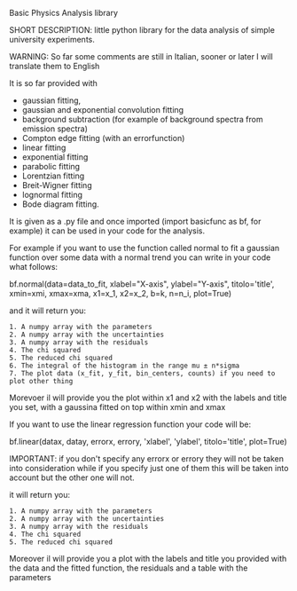 Basic Physics Analysis library

SHORT DESCRIPTION: little python library for the data analysis of simple university experiments. 

WARNING: So far some comments are still in Italian, sooner or later I will translate them to English

It is so far provided with 
  - gaussian fitting,
  - gaussian and exponential convolution fitting
  - background subtraction (for example of background spectra from emission spectra)
  - Compton edge fitting (with an errorfunction)
  - linear fitting
  - exponential fitting
  - parabolic fitting
  - Lorentzian fitting
  - Breit-Wigner fitting
  - lognormal fitting
  - Bode diagram fitting.

It is given as a .py file and once imported (import basicfunc as bf, for example) it can be used in your code for the analysis.

For example if you want to use the function called normal to fit a gaussian function over some data with a normal trend you can write in your code what follows: 

  bf.normal(data=data_to_fit, xlabel="X-axis", ylabel="Y-axis", titolo='title', xmin=xmi, xmax=xma, x1=x_1, x2=x_2, b=k, n=n_i, plot=True) 
  
  and it will return you:
  
    1. A numpy array with the parameters
    2. A numpy array with the uncertainties
    3. A numpy array with the residuals
    4. The chi squared 
    5. The reduced chi squared
    6. The integral of the histogram in the range mu ± n*sigma
    7. The plot data (x_fit, y_fit, bin_centers, counts) if you need to plot other thing

Morevoer il will provide you the plot within x1 and x2 with the labels and title you set, with a gaussina fitted on top within xmin and xmax

If you want to use the linear regression function your code will be:

  bf.linear(datax, datay, errorx, errory, 'xlabel', 'ylabel', titolo='title', plot=True)
  
  IMPORTANT: if you don't specify any errorx or errory they will not be taken into consideration while if you specify just one of them this will be taken into account but the other one will not.
  
  it will return you:
  
    1. A numpy array with the parameters
    2. A numpy array with the uncertainties
    3. A numpy array with the residuals
    4. The chi squared
    5. The reduced chi squared

Moreover il will provide you a plot with the labels and title you provided with the data and the fitted function, the residuals and a table with the parameters
